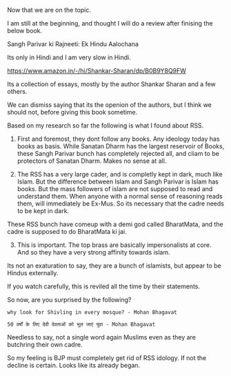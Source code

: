 Now that we are on the topic.

I am still at the beginning, and thought I will do a review after finising the below book. 

Sangh Parivar ki Rajneeti: Ek Hindu Aalochana

Its only in Hindi and I am very slow in Hindi.

https://www.amazon.in/-/hi/Shankar-Sharan/dp/B0B9Y8Q9FW

Its a collection of essays, mostly by the author Shankar Sharan and a few others.

We can dismiss saying that its the openion of the authors, but I think we should not, before giving this book sometime.

Based on my research so far the following is what I found about RSS.

1. First and foremost, they dont follow any books. Any ideology today has books as basis. 
While Sanatan Dharm has the largest reservoir of Books, these Sangh Parivar bunch has completely rejected all, and cliam to be protectors of Sanatan Dharm. Makes no sense at all.

2. The RSS has a very large cader, and is completly kept in dark, much like Islam. 
But the difference between Islam and Sangh Parivar is Islam has books. But the mass followers of islam are not supposed to read and understand them.
When anyone with a normal sense of reasoning reads them, will immediately be Ex-Mus. So its necessary that the cadre needs to be kept in dark.

These RSS bunch have comeup with a demi god called BharatMata, and the cadre is supposed to do  BharatMata ki jai.

3. This is important. The top brass are basically impersonalists at core. And so they have a very strong affinity towards islam. 

Its not an exaturation to say, they are a bunch of islamists, but appear to be Hindus externally.

If you watch carefully, this is reviled all the time by their statements.  

So now, are you surprised by the following?

	why look for Shivling in every mosque? - Mohan Bhagavat
	
	50 वर्षों के लिए देवी देवताओं को भूल जाएं युवा - Mohan Bhagavat

Needless to say, not a single word again Muslims even as they are butchring their own cadre.


So my feeling is BJP must completely get rid of RSS idology. If not the decline is certain. Looks like its already began. 